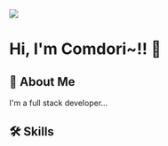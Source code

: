 <img src="https://capsule-render.vercel.app/api?type=Waving&color=auto&height=300&section=header&text=Comdori%20GitHub~!!&fontSize=50" />

# Hi, I'm Comdori~!! 👋

## 🚀 About Me
I'm a full stack developer...

## 🛠 Skills


